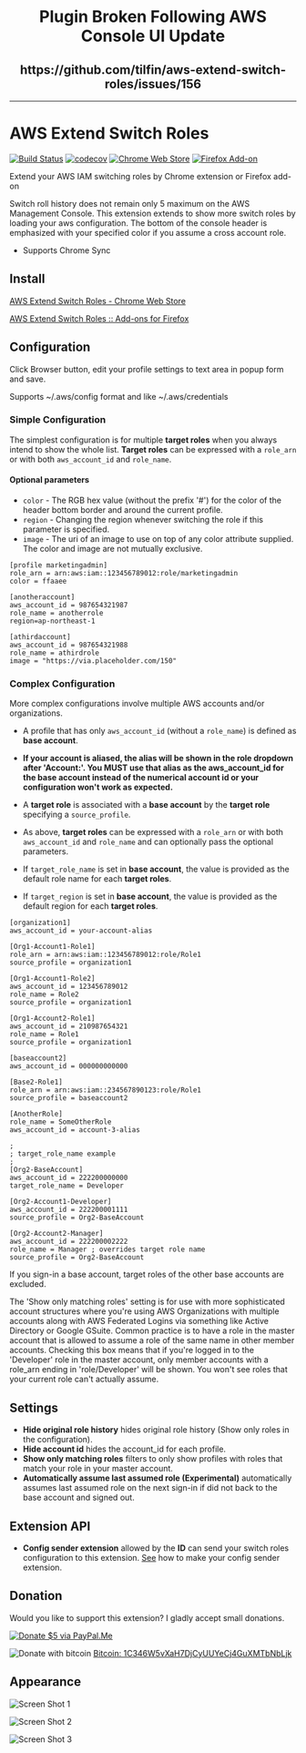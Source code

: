 <h1 align="center">Plugin Broken Following AWS Console UI Update</h1>
<h2 align="center">https://github.com/tilfin/aws-extend-switch-roles/issues/156</h2>

---

# AWS Extend Switch Roles

[![Build Status](https://travis-ci.org/tilfin/aws-extend-switch-roles.svg?branch=master)](https://travis-ci.org/tilfin/aws-extend-switch-roles)
[![codecov](https://codecov.io/gh/tilfin/aws-extend-switch-roles/branch/master/graph/badge.svg)](https://codecov.io/gh/tilfin/aws-extend-switch-roles)
[![Chrome Web Store](https://img.shields.io/chrome-web-store/v/jpmkfafbacpgapdghgdpembnojdlgkdl.svg)](https://chrome.google.com/webstore/detail/aws-extend-switch-roles/jpmkfafbacpgapdghgdpembnojdlgkdl?utm_source=github)
[![Firefox Add-on](https://img.shields.io/amo/v/aws-extend-switch-roles3.svg)](https://addons.mozilla.org/ja/firefox/addon/aws-extend-switch-roles3/)

Extend your AWS IAM switching roles by Chrome extension or Firefox add-on

Switch roll history does not remain only 5 maximum on the AWS Management Console.
This extension extends to show more switch roles by loading your aws configuration.
The bottom of the console header is emphasized with your specified color if you assume a cross account role.

- Supports Chrome Sync

## Install

[AWS Extend Switch Roles - Chrome Web Store](https://chrome.google.com/webstore/detail/aws-extend-switch-roles/jpmkfafbacpgapdghgdpembnojdlgkdl?utm_source=github)

[AWS Extend Switch Roles :: Add-ons for Firefox](https://addons.mozilla.org/firefox/addon/aws-extend-switch-roles3/)

## Configuration

Click Browser button, edit your profile settings to text area in popup form and save.

Supports ~/.aws/config format and like ~/.aws/credentials

### Simple Configuration
The simplest configuration is for multiple **target roles** when you always intend to show the whole list.  **Target roles** can be expressed with a `role_arn` or with both `aws_account_id` and `role_name`.

#### Optional parameters

* `color` - The RGB hex value (without the prefix '#') for the color of the header bottom border and around the current profile.
* `region` - Changing the region whenever switching the role if this parameter is specified.
* `image` - The uri of an image to use on top of any color attribute supplied. The color and image are not mutually exclusive.

```
[profile marketingadmin]
role_arn = arn:aws:iam::123456789012:role/marketingadmin
color = ffaaee

[anotheraccount]
aws_account_id = 987654321987
role_name = anotherrole
region=ap-northeast-1

[athirdaccount]
aws_account_id = 987654321988
role_name = athirdrole
image = "https://via.placeholder.com/150"
```

### Complex Configuration
More complex configurations involve multiple AWS accounts and/or organizations.

- A profile that has only `aws_account_id` (without a `role_name`) is defined as **base account**.

- **If your account is aliased, the alias will be shown in the role dropdown after 'Account:'.  You MUST use that alias as the aws_account_id for the base account instead of the numerical account id or your configuration won't work as expected.**

- A **target role** is associated with a **base account** by the **target role** specifying a `source_profile`.

- As above, **target roles** can be expressed with a `role_arn` or with both `aws_account_id` and `role_name` and can optionally pass the optional parameters.

- If `target_role_name` is set in **base account**, the value is provided as the default role name for each **target roles**.
- If `target_region` is set in **base account**, the value is provided as the default region for each **target roles**.

```
[organization1]
aws_account_id = your-account-alias

[Org1-Account1-Role1]
role_arn = arn:aws:iam::123456789012:role/Role1
source_profile = organization1

[Org1-Account1-Role2]
aws_account_id = 123456789012
role_name = Role2
source_profile = organization1

[Org1-Account2-Role1]
aws_account_id = 210987654321
role_name = Role1
source_profile = organization1

[baseaccount2]
aws_account_id = 000000000000

[Base2-Role1]
role_arn = arn:aws:iam::234567890123:role/Role1
source_profile = baseaccount2

[AnotherRole]
role_name = SomeOtherRole
aws_account_id = account-3-alias

;
; target_role_name example
;
[Org2-BaseAccount]
aws_account_id = 222200000000
target_role_name = Developer

[Org2-Account1-Developer]
aws_account_id = 222200001111
source_profile = Org2-BaseAccount

[Org2-Account2-Manager]
aws_account_id = 222200002222
role_name = Manager ; overrides target role name
source_profile = Org2-BaseAccount
```

If you sign-in a base account, target roles of the other base accounts are excluded.

The 'Show only matching roles' setting is for use with more sophisticated account structures where you're using AWS Organizations with multiple accounts along with AWS Federated Logins via something like Active Directory or Google GSuite.  Common practice is to have a role in the master account that is allowed to assume a role of the same name in other member accounts.  Checking this box means that if you're logged in to the 'Developer' role in the master account, only member accounts with a role_arn ending in 'role/Developer' will be shown.  You won't see roles that your current role can't actually assume.

## Settings

- **Hide original role history** hides original role history (Show only roles in the configuration).
- **Hide account id** hides the account_id for each profile.
- **Show only matching roles** filters to only show profiles with roles that match your role in your master account.
- **Automatically assume last assumed role (Experimental)** automatically assumes last assumed role on the next sign-in if did not back to the base account and signed out.

## Extension API

- **Config sender extension** allowed by the **ID** can send your switch roles configuration to this extension. [See](https://github.com/tilfin/aws-extend-switch-roles/wiki/External-API#config-sender-extension) how to make your config sender extension.

## Donation

Would you like to support this extension? I gladly accept small donations.

[![Donate $5 via PayPal.Me](https://img.shields.io/badge/Donate-%245%20via%20PayPal.Me-blue.svg?longCache=true&style=popout&logo=paypal)](https://www.paypal.me/toshitilfin/5USD)

![Donate with bitcoin](https://img.shields.io/badge/Donate-bitcoin-orange.svg?longCache=true&style=plastic&logo=bitcoin) [Bitcoin: 1C346W5vXaH7DjCyUUYeCj4GuXMTbNbLjk](bitcoin:1C346W5vXaH7DjCyUUYeCj4GuXMTbNbLjk)

## Appearance

![Screen Shot 1](https://github.com/tilfin/aws-extend-switch-roles/blob/images/ScreenShot_1_960x600.png)

![Screen Shot 2](https://github.com/tilfin/aws-extend-switch-roles/blob/images/ScreenShot_2_960x600.png)

![Screen Shot 3](https://github.com/tilfin/aws-extend-switch-roles/blob/images/ScreenShot_3_960x600.png)
